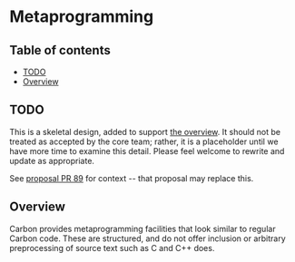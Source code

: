 # Metaprogramming

<!--
Part of the Carbon Language project, under the Apache License v2.0 with LLVM
Exceptions. See /LICENSE for license information.
SPDX-License-Identifier: Apache-2.0 WITH LLVM-exception
-->

<!-- toc -->

## Table of contents

-   [TODO](#todo)
-   [Overview](#overview)

<!-- tocstop -->

## TODO

This is a skeletal design, added to support [the overview](README.md). It should
not be treated as accepted by the core team; rather, it is a placeholder until
we have more time to examine this detail. Please feel welcome to rewrite and
update as appropriate.

See [proposal PR 89](https://github.com/carbon-language/carbon-lang/pull/89) for
context -- that proposal may replace this.

## Overview

Carbon provides metaprogramming facilities that look similar to regular Carbon
code. These are structured, and do not offer inclusion or arbitrary
preprocessing of source text such as C and C++ does.
